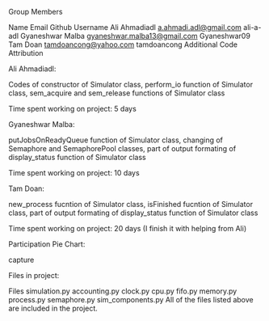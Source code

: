 Group Members

Name	Email	Github Username
Ali Ahmadiadl	a.ahmadi.adl@gmail.com	ali-a-adl
Gyaneshwar Malba	gyaneshwar.malba13@gmail.com	Gyaneshwar09
Tam Doan      	tamdoancong@yahoo.com	tamdoancong 
Additional Code Attribution

Ali Ahmadiadl:

Codes of constructor of Simulator class, perform_io function of Simulator class, sem_acquire and sem_release functions of Simulator class

Time spent working on project: 5 days

Gyaneshwar Malba:

putJobsOnReadyQueue function of Simulator class, changing of Semaphore and SemaphorePool classes, part of output formating of display_status function of Simulator class

Time spent working on project: 10 days

Tam Doan:

new_process fucntion of Simulator class, isFinished fucntion of Simulator class, part of output formating of display_status function of Simulator class

Time spent working on project: 20 days (I  finish it with helping from Ali)

Participation Pie Chart:

capture

Files in project:

Files
simulation.py
accounting.py
clock.py
cpu.py
fifo.py
memory.py
process.py
semaphore.py
sim_components.py
All of the files listed above are included in the project.
